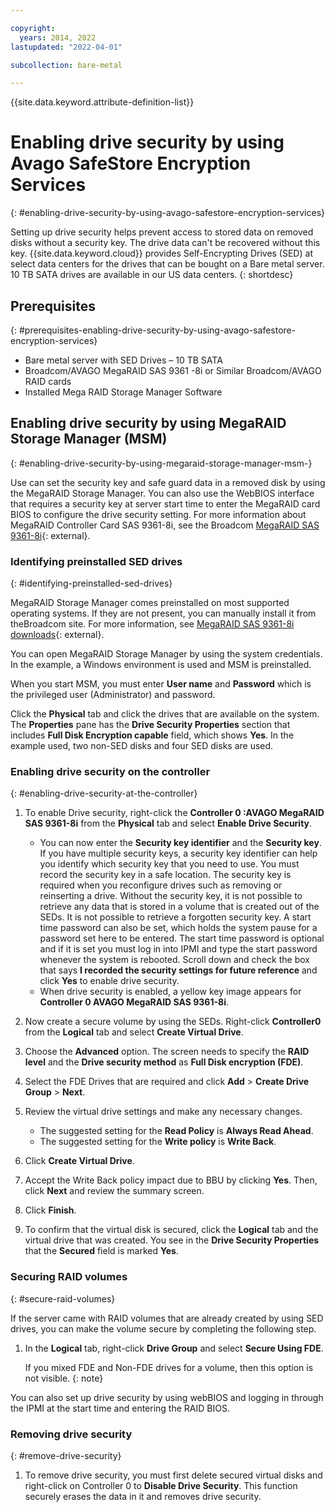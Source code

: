 ```yaml
---

copyright:
  years: 2014, 2022
lastupdated: "2022-04-01"

subcollection: bare-metal

---
```


{{site.data.keyword.attribute-definition-list}}

# Enabling drive security by using Avago SafeStore Encryption Services
{: #enabling-drive-security-by-using-avago-safestore-encryption-services}

Setting up drive security helps prevent access to stored data on removed disks without a security key. The drive data can't be recovered without this key. {{site.data.keyword.cloud}} provides Self-Encrypting Drives (SED) at select data centers for the drives that can be bought on a Bare metal server. 10 TB SATA drives are available in our US data centers.
{: shortdesc}

## Prerequisites
{: #prerequisites-enabling-drive-security-by-using-avago-safestore-encryption-services}

* Bare metal server with SED Drives – 10 TB SATA
* Broadcom/AVAGO MegaRAID SAS 9361 -8i or Similar Broadcom/AVAGO RAID cards
* Installed Mega RAID Storage Manager Software

## Enabling drive security by using MegaRAID Storage Manager (MSM)
{: #enabling-drive-security-by-using-megaraid-storage-manager-msm-}

Use can set the security key and safe guard data in a removed disk by using the MegaRAID Storage Manager. You can also use the WebBIOS interface that requires a security key at server start time to enter the MegaRAID card BIOS to configure the drive security setting. For more information about MegaRAID Controller Card SAS 9361-8i, see the Broadcom [MegaRAID SAS 9361-8i](https://www.broadcom.com/products/storage/raid-controllers/megaraid-sas-9361-8i#documentation){: external}.

### Identifying preinstalled SED drives
{: #identifying-preinstalled-sed-drives}

MegaRAID Storage Manager comes preinstalled on most supported operating systems. If they are not present, you can manually install it from theBroadcom site. For more information, see [MegaRAID SAS 9361-8i downloads](https://www.broadcom.com/products/storage/raid-controllers/megaraid-sas-9361-8i#downloads){: external}.

You can open MegaRAID Storage Manager by using the system credentials. In the example, a Windows environment is used and MSM is preinstalled.

When you start MSM, you must enter **User name** and **Password** which is the privileged user (Administrator) and password.

Click the **Physical** tab and click the drives that are available on the system. The **Properties** pane has the
**Drive Security Properties** section that includes **Full Disk Encryption capable** field, which shows **Yes**. In the example used, two non-SED disks and four SED disks are used.

### Enabling drive security on the controller
{: #enabling-drive-security-at-the-controller}

1. To enable Drive security, right-click the **Controller 0 :AVAGO MegaRAID SAS 9361-8i** from the **Physical** tab and select **Enable Drive Security**.
   - You can now enter the **Security key identifier** and the **Security key**. If you have multiple security keys, a security key identifier can help you identify which security key that you need to use. You must record the security key in a safe location. The security key is required when you reconfigure drives such as removing or reinserting a drive. Without the security key, it is not possible to retrieve any data that is stored in a volume that is created out of the SEDs. It is not possible to retrieve a forgotten security key. A start time password can also be set, which holds the system pause for a password set here to be entered. The start time password is optional and if it is set you must log in into IPMI and type the start password whenever the system is rebooted. Scroll down and check the box that says **I recorded the security settings for future reference** and click **Yes** to enable drive security.
   - When drive security is enabled, a yellow key image appears for **Controller 0 AVAGO MegaRAID SAS 9361-8i**.

1. Now create a secure volume by using the SEDs. Right-click **Controller0** from the **Logical** tab and select **Create Virtual Drive**.
1. Choose the **Advanced** option. The screen needs to specify the **RAID level** and the **Drive security method** as
**Full Disk encryption (FDE)**. 
1. Select the FDE Drives that are required and click **Add** > **Create Drive Group** > **Next**.
1. Review the virtual drive settings and make any necessary changes. 
   - The suggested setting for the **Read Policy** is **Always Read Ahead**. 
   - The suggested setting for the **Write policy** is **Write Back**. 

1. Click **Create Virtual Drive**. 
1. Accept the Write Back policy impact due to BBU by clicking **Yes**. Then, click **Next** and review the summary screen. 
1. Click **Finish**.
1. To confirm that the virtual disk is secured, click the **Logical** tab and the virtual drive that was created. You see in the **Drive Security Properties** that the **Secured** field is marked **Yes**.

### Securing RAID volumes
{: #secure-raid-volumes}

If the server came with RAID volumes that are already created by using SED drives, you can make the volume secure by completing the following step.

1. In the **Logical** tab, right-click **Drive Group** and select **Secure Using FDE**. 

   If you mixed FDE and Non-FDE drives for a volume, then this option is not visible.
   {: note}
   
You can also set up drive security by using webBIOS and logging in through the IPMI at the start time and entering the RAID BIOS.

### Removing drive security
{: #remove-drive-security}

1. To remove drive security, you must first delete secured virtual disks and right-click on Controller 0 to **Disable Drive Security**. This function securely erases the data in it and removes drive security.
